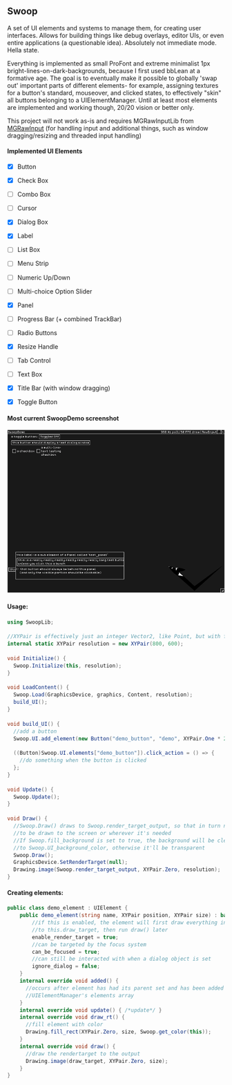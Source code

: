 ## Swoop

A set of UI elements and systems to manage them, for creating user interfaces. Allows for building things like debug overlays, editor UIs, or even entire applications (a questionable idea). Absolutely not immediate mode. Hella state. 

Everything is implemented as small ProFont and extreme minimalist 1px bright-lines-on-dark-backgrounds, because I first used bbLean at a formative age. The goal is to eventually make it possible to globally 'swap out' important parts of different elements- for example, assigning textures for a button's standard, mouseover, and clicked states, to effectively "skin" all buttons belonging to a UIElementManager. Until at least most elements are implemented and working though, 20/20 vision or better only.

This project will not work as-is and requires MGRawInputLib from [MGRawInput](https://github.com/stencho/MGRawInput) (for handling input and additional things, such as window dragging/resizing and threaded input handling)

#### Implemented UI Elements
- [x] Button
- [x] Check Box
- [ ] Combo Box
- [ ] Cursor
- [x] Dialog Box
- [x] Label
- [ ] List Box
- [ ] Menu Strip
- [ ] Numeric Up/Down
- [ ] Multi-choice Option Slider
- [x] Panel
- [ ] Progress Bar (+ combined TrackBar)
- [ ] Radio Buttons
- [x] Resize Handle
- [ ] Tab Control
- [ ] Text Box
- [x] Title Bar (with window dragging)
- [x] Toggle Button


#### Most current SwoopDemo screenshot
![Most current major change screenshot](current.png)


#### Usage:
```csharp
using SwoopLib;

//XYPair is effectively just an integer Vector2, like Point, but with far more functionality
internal static XYPair resolution = new XYPair(800, 600);

void Initialize() {
  Swoop.Initialize(this, resolution);
}

void LoadContent() {
  Swoop.Load(GraphicsDevice, graphics, Content, resolution);
  build_UI();
}

void build_UI() {
  //add a button
  Swoop.UI.add_element(new Button("demo_button", "demo", XYPair.One * 20));

  ((Button)Swoop.UI.elements["demo_button"]).click_action = () => {
    //do something when the button is clicked
  };
}

void Update() {
  Swoop.Update();
}

void Draw() {  
  //Swoop.Draw() draws to Swoop.render_target_output, so that in turn needs 
  //to be drawn to the screen or wherever it's needed
  //If Swoop.fill_background is set to true, the background will be cleared 
  //to Swoop.UI_background_color, otherwise it'll be transparent
  Swoop.Draw();
  GraphicsDevice.SetRenderTarget(null);
  Drawing.image(Swoop.render_target_output, XYPair.Zero, resolution);
}
```

#### Creating elements:
```csharp
public class demo_element : UIElement {
    public demo_element(string name, XYPair position, XYPair size) : base(name, position, size) {
        //if this is enabled, the element will first draw everything in draw_rt()
        //to this.draw_target, then run draw() later
        enable_render_target = true;
        //can be targeted by the focus system
        can_be_focused = true;
        //can still be interacted with when a dialog object is set
        ignore_dialog = false;
    }
    internal override void added() { 
      //occurs after element has had its parent set and has been added to a 
      //UIElementManager's elements array
    }
    internal override void update() { /*update*/ }        
    internal override void draw_rt() {
      //fill element with color
      Drawing.fill_rect(XYPair.Zero, size, Swoop.get_color(this));
    }
    internal override void draw() {          
      //draw the rendertarget to the output
      Drawing.image(draw_target, XYPair.Zero, size);
    }
}
```